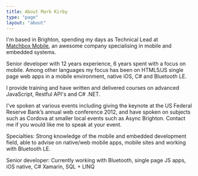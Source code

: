 ```yaml
---
title: About Mark Kirby
type: "page"
layout: "about"
---
```

I'm based in Brighton, spending my days as Technical Lead at [Matchbox Mobile][1], an awesome company specialising in mobile and embedded systems.

Senior developer with 12 years experience, 6 years spent with a focus on mobile. Among other languages my focus has been on HTML5/JS single page web apps in a mobile environment, native iOS, C# and Bluetooth LE.

I provide training and have written and delivered courses on advanced JavaScript, Restful API's and C# .NET.

I've spoken at various events including giving the keynote at the US Federal Reserve Bank’s annual web conference 2012, and have spoken on subjects such as Cordova at smaller local events such as Async Brighton. Contact me if you would like me to speak at your event.

Specialties: Strong knowledge of the mobile and embedded development field, able to advise on native/web mobile apps, mobile sites and working with Bluetooth LE.

Senior developer: Currently working with Bluetooth, single page JS apps, iOS native, C# Xamarin, SQL + LINQ

 [1]: http://matchboxmobile.com/

